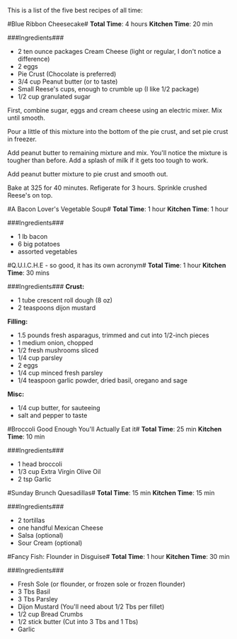 This is a list of the five best recipes of all time:

#Blue Ribbon Cheesecake#
**Total Time**: 4 hours  **Kitchen Time**: 20 min

###Ingredients###
- 2 ten ounce packages Cream Cheese (light or regular, I don't notice a difference)
- 2 eggs
- Pie Crust (Chocolate is preferred)
- 3/4 cup Peanut butter (or to taste)
- Small Reese's cups, enough to crumble up (I like 1/2 package)
- 1/2 cup granulated sugar

First, combine sugar, eggs and cream cheese using an electric mixer.  Mix until smooth.

Pour a little of this mixture into the bottom of the pie crust, and set pie crust in freezer.

Add peanut butter to remaining mixture and mix.  You'll notice the mixture is tougher than before.  Add a splash of milk if it gets too tough to work.

Add peanut butter mixture to pie crust and smooth out.

Bake at 325 for 40 minutes.  Refigerate for 3 hours.  Sprinkle crushed Reese's on top.

#A Bacon Lover's Vegetable Soup#
**Total Time**: 1 hour  **Kitchen Time**: 1 hour

###Ingredients###
- 1 lb bacon
- 6 big potatoes
- assorted vegetables

#Q.U.I.C.H.E - so good, it has its own acronym#
**Total Time**: 1 hour  **Kitchen Time**: 30 mins

###Ingredients###
**Crust:**
- 1 tube crescent roll dough (8 oz)
- 2 teaspoons dijon mustard

**Filling:**
- 1.5 pounds fresh asparagus, trimmed and cut into 1/2-inch pieces
- 1 medium onion, chopped
- 1/2 fresh mushrooms sliced
- 1/4 cup parsley
- 2 eggs
- 1/4 cup minced fresh parsley
- 1/4 teaspoon garlic powder, dried basil, oregano and sage

**Misc:**
- 1/4 cup butter, for sauteeing
- salt and pepper to taste

#Broccoli Good Enough You'll Actually Eat it#
**Total Time**: 25 min  **Kitchen Time**: 10 min

###Ingredients###
- 1 head broccoli
- 1/3 cup Extra Virgin Olive Oil
- 2 tsp Garlic

#Sunday Brunch Quesadillas#
**Total Time**: 15 min  **Kitchen Time**: 15 min

###Ingredients###
- 2 tortillas
- one handful Mexican Cheese
- Salsa (optional)
- Sour Cream (optional)


#Fancy Fish: Flounder in Disguise#
**Total Time**: 1 hour  **Kitchen Time**: 30 min

###Ingredients###
- Fresh Sole (or flounder, or frozen sole or frozen flounder)
- 3 Tbs Basil
- 3 Tbs Parsley
- Dijon Mustard (You'll need about 1/2 Tbs per fillet)
- 1/2 cup Bread Crumbs
- 1/2 stick butter (Cut into 3 Tbs and 1 Tbs)
- Garlic
